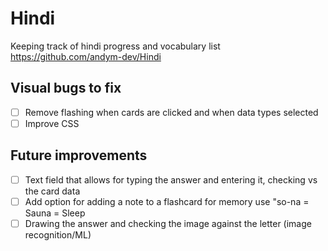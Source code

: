 # Hindi
Keeping track of hindi progress and vocabulary list
https://github.com/andym-dev/Hindi

## Visual bugs to fix

- [ ] Remove flashing when cards are clicked and when data types selected
- [ ] Improve CSS

## Future improvements
- [ ] Text field that allows for typing the answer and entering it, checking vs the card data
- [ ] Add option for adding a note to a flashcard for memory use "so-na = Sauna = Sleep
- [ ] Drawing the answer and checking the image against the letter (image recognition/ML)